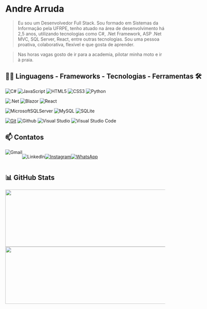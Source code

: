 # Andre Arruda

> Eu sou um Desenvolvedor Full Stack. Sou formado em Sistemas da Informação pela UFRPE, tenho atuado na área de desenvolvimento há 2,5 anos, utilizando tecnologias como C#, .Net Framework, ASP .Net MVC, SQL Server, React, entre outras tecnologias. Sou uma pessoa proativa, colaborativa, flexível e que gosta de aprender.

> Nas horas vagas gosto de ir para a academia, pilotar minha moto e ir à praia.


<div style="width: max-content;">

## 👨‍💻 Linguagens - Frameworks - Tecnologias - Ferramentas  🛠

![C#](https://img.shields.io/badge/c%23-%23239120.svg?style=for-the-badge&logo=csharp&logoColor=white)
![JavaScript](https://img.shields.io/badge/javascript-%23323330.svg?style=for-the-badge&logo=javascript&logoColor=%23F7DF1E)
![HTML5](https://img.shields.io/badge/html5-%23E34F26.svg?style=for-the-badge&logo=html5&logoColor=white)
![CSS3](https://img.shields.io/badge/css3-%231572B6.svg?style=for-the-badge&logo=css3&logoColor=white)
![Python](https://img.shields.io/badge/python-3670A0?style=for-the-badge&logo=python&logoColor=ffdd54)
</div>

![.Net](https://img.shields.io/badge/.NET-5C2D91?style=for-the-badge&logo=.net&logoColor=white)
![Blazor](https://img.shields.io/badge/blazor-%235C2D91.svg?style=for-the-badge&logo=blazor&logoColor=white)
![React](https://img.shields.io/badge/react-%2320232a.svg?style=for-the-badge&logo=react&logoColor=%2361DAFB)
</div>

![MicrosoftSQLServer](https://img.shields.io/badge/Microsoft%20SQL%20Server-CC2927?style=for-the-badge&logo=microsoft%20sql%20server&logoColor=white)
![MySQL](https://img.shields.io/badge/mysql-4479A1.svg?style=for-the-badge&logo=mysql&logoColor=white)
![SQLite](https://img.shields.io/badge/sqlite-%2307405e.svg?style=for-the-badge&logo=sqlite&logoColor=white)
</div>

[![Git](https://img.shields.io/badge/Git-121013?style=for-the-badge&logo=git&logoColor=E94D5F)](https://git-scm.com/doc)
![Github](https://img.shields.io/badge/github-121013?style=for-the-badge&logo=github&logoColor=white)
![Visual Studio](https://img.shields.io/badge/Visual%20Studio-5C2D91.svg?style=for-the-badge&logo=visual-studio&logoColor=white)
![Visual Studio Code](https://img.shields.io/badge/Visual%20Studio%20Code-0078d7.svg?style=for-the-badge&logo=visual-studio-code&logoColor=white)
</div></div>

## 📫 Contatos
<div style="display: flex;>

<a href="mailto:andrebass27@gmail.com" style="text-decoration: none;">![Gmail](https://img.shields.io/badge/Gmail-D14836?style=for-the-badge&logo=gmail&logoColor=white)</a>

<a href="https://www.linkedin.com/in/andrearruuda/" style="text-decoration: none;">![LinkedIn](https://img.shields.io/badge/linkedin-%230077B5.svg?style=for-the-badge&logo=linkedin&logoColor=white)</a>

<a href="https://www.instagram.com/andrearruuda/">![Instagram](https://img.shields.io/badge/Instagram-%23E4405F.svg?style=for-the-badge&logo=Instagram&logoColor=white)</a>

<a href="https://wa.me/5581985851220">![WhatsApp](https://img.shields.io/badge/WhatsApp-25D366?style=for-the-badge&logo=whatsapp&logoColor=white)</a>
</div>

## 📊 GitHub Stats

<div align="center">
  <a href="https://github.com/1asm1n">
  <img height="180em" width="600em" src="https://github-readme-stats.vercel.app/api?username=andrelarruda&theme=dracula&bg_color=000&border_color=30A3DC&show_icons=true&icon_color=30A3DC&title_color=30A3DC&text_color=FFF&hide=contribs,issues&rank_icon=github"/>
  <img height="180em" width="600em" src="https://github-readme-stats-git-masterrstaa-rickstaa.vercel.app/api/top-langs/?username=andrelarruda&layout=compact&bg_color=000&border_color=30A3DC&title_color=30A3DC&text_color=FFF&size_weight=0&count_weight=1&hide=css"/>
</div>

